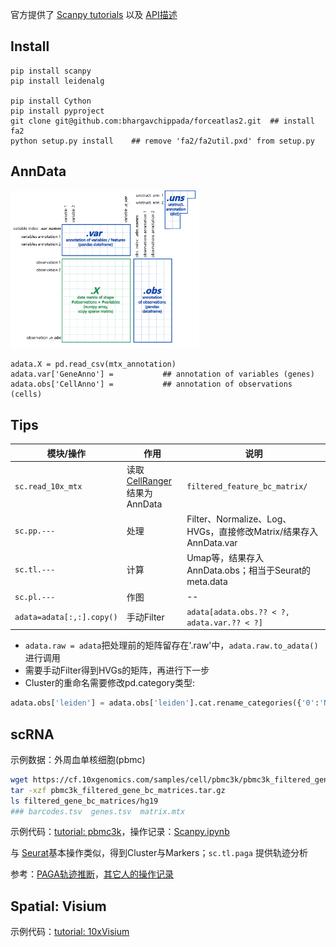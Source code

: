 <style>
img{
    width: 60%;
}
</style>

官方提供了 [Scanpy tutorials](https://scanpy.readthedocs.io/en/stable/tutorials.html) 以及 [API描述](https://anndata.readthedocs.io/en/latest/api.html)

## Install
```
pip install scanpy
pip install leidenalg

pip install Cython
pip install pyproject
git clone git@github.com:bhargavchippada/forceatlas2.git  ## install fa2
python setup.py install    ## remove 'fa2/fa2util.pxd' from setup.py
```

## AnnData
![AnnData](Scanpy/img/AnnData.png)
```
adata.X = pd.read_csv(mtx_annotation)
adata.var['GeneAnno'] =           ## annotation of variables (genes)
adata.obs['CellAnno'] =           ## annotation of observations (cells)
```

## Tips

| 模块/操作 | 作用 | 说明 |
| -- | -- | -- |
| ```sc.read_10x_mtx``` | 读取[CellRanger](CellRanger.md)结果为AnnData | ```filtered_feature_bc_matrix/``` |
| ```sc.pp.---``` | 处理 | Filter、Normalize、Log、HVGs，直接修改Matrix/结果存入AnnData.var |
| ```sc.tl.---``` | 计算 | Umap等，结果存入AnnData.obs；相当于Seurat的meta.data |
| ```sc.pl.---``` | 作图 | -- |
| ```adata=adata[:,:].copy()``` | 手动Filter | ```adata[adata.obs.?? < ?, adata.var.?? < ?]``` |

* ```adata.raw = adata```把处理前的矩阵留存在'.raw'中，```adata.raw.to_adata()```进行调用
* 需要手动Filter得到HVGs的矩阵，再进行下一步
* Cluster的重命名需要修改pd.category类型:
```py
adata.obs['leiden'] = adata.obs['leiden'].cat.rename_categories({'0':'New0'})
```

## scRNA
示例数据：外周血单核细胞(pbmc)
```bash
wget https://cf.10xgenomics.com/samples/cell/pbmc3k/pbmc3k_filtered_gene_bc_matrices.tar.gz
tar -xzf pbmc3k_filtered_gene_bc_matrices.tar.gz
ls filtered_gene_bc_matrices/hg19
### barcodes.tsv  genes.tsv  matrix.mtx
```
示例代码：[tutorial: pbmc3k](https://scanpy-tutorials.readthedocs.io/en/latest/pbmc3k.html)，操作记录：[Scanpy.ipynb](https://github.com/Jiarong-L/notes/tree/main/docs/Bioinfo/Blocks/Scanpy/Scanpy.ipynb)

与 [Seurat](Seurat.md)基本操作类似，得到Cluster与Markers；```sc.tl.paga``` 提供轨迹分析

参考：[PAGA轨迹推断](https://www.jianshu.com/p/0b2ca0e0b544)，[其它人的操作记录](https://www.jianshu.com/p/e22a947e6c60)


## Spatial: Visium 

示例代码：[tutorial: 10xVisium](https://scanpy-tutorials.readthedocs.io/en/latest/spatial/basic-analysis.html)


